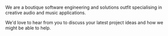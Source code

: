 We are a boutique software engineering and solutions outfit specialising in creative audio and music
applications.

We'd love to hear from you to discuss your latest project ideas and how we might be able to help.
